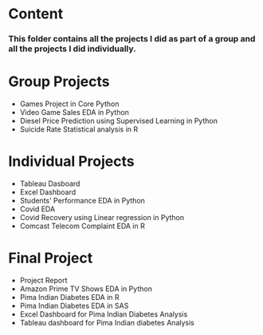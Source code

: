 # Content
### This folder contains all the projects I did as part of a group and all the projects I did individually.
# Group Projects
* Games Project in Core Python
* Video Game Sales EDA in Python
* Diesel Price Prediction using Supervised Learning in Python
* Suicide Rate Statistical analysis in R
# Individual Projects
* Tableau Dasboard
* Excel Dashboard
* Students' Performance EDA in Python
* Covid EDA
* Covid Recovery using Linear regression in Python
* Comcast Telecom Complaint EDA in R
# Final Project
* Project Report
* Amazon Prime TV Shows EDA in Python
* Pima Indian Diabetes EDA in R
* Pima Indian Diabetes EDA in SAS
* Excel Dashboard for Pima Indian Diabetes Analysis
* Tableau dashboard for Pima Indian diabetes Analysis
